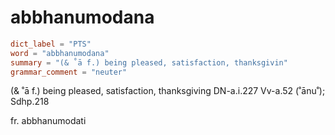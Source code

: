 # abbhanumodana

``` toml
dict_label = "PTS"
word = "abbhanumodana"
summary = "(& ˚ā f.) being pleased, satisfaction, thanksgivin"
grammar_comment = "neuter"
```

(& ˚ā f.) being pleased, satisfaction, thanksgiving DN\-a.i.227 Vv\-a.52 (˚ānu˚); Sdhp.218

fr. abbhanumodati

